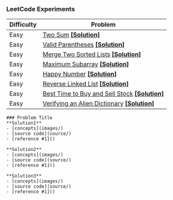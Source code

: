 ### LeetCode Experiments 

Difficulty | Problem | 
------------ | ------------ | 
Easy | [Two Sum](https://leetcode.com/problems/two-sum/) [**[Solution]**](easy/TwoSum) | 
Easy | [Valid Parentheses](https://leetcode.com/problems/valid-parentheses/)  [**[Solution]**](easy/Valid_Parentheses) | 
Easy | [Merge Two Sorted Lists](https://leetcode.com/problems/merge-two-sorted-lists/)  [**[Solution]**](easy/Merge_Two_Sorted_Lists) |  
Easy | [Maximum Subarray](https://leetcode.com/problems/maximum-subarray/)  [**[Solution]**](easy/Maximum_subarray) | 
Easy | [Happy Number](https://leetcode.com/problems/happy-number/)  [**[Solution]**](easy/Happy_number) | 
Easy | [Reverse Linked List](https://leetcode.com/problems/reverse-linked-list/)  [**[Solution]**](easy/Reverse_LinkedList) | 
Easy | [Best Time to Buy and Sell Stock](https://leetcode.com/problems/best-time-to-buy-and-sell-stock/) [**[Solution]**](easy/Best_time)|
Easy | [Verifying an Alien Dictionary](https://leetcode.com/problems/verifying-an-alien-dictionary/) [**[Solution]**](easy/Alien_dictionary) |



```
### Problem Title
**Solution1**
- [concepts](images/)
- [source code](source/)
- [reference #1]() 

**Solution2**
- [concepts](images/)
- [source code](source/)
- [reference #1]() 

**Solution3**
- [concepts](images/)
- [source code](source/)
- [reference #1]()    
```

